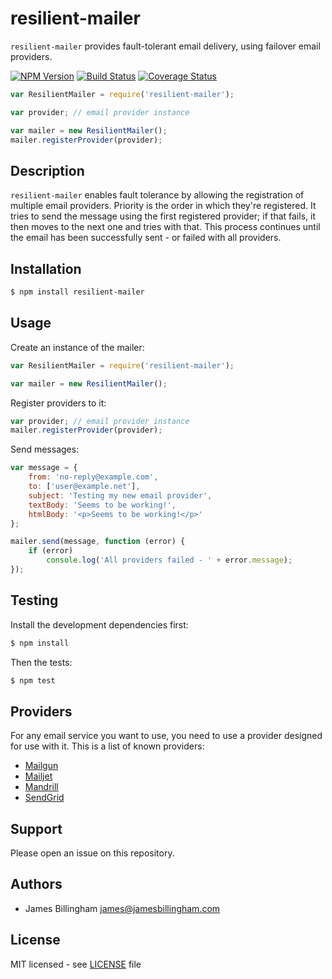 # resilient-mailer

`resilient-mailer` provides fault-tolerant email delivery, using failover email
providers.

[![NPM Version](https://img.shields.io/npm/v/resilient-mailer.svg?style=flat)](https://www.npmjs.org/package/resilient-mailer)
[![Build Status](https://img.shields.io/travis/billinghamj/resilient-mailer.svg?style=flat)](https://travis-ci.org/billinghamj/resilient-mailer)
[![Coverage Status](https://img.shields.io/coveralls/billinghamj/resilient-mailer.svg?style=flat)](https://coveralls.io/r/billinghamj/resilient-mailer)

```js
var ResilientMailer = require('resilient-mailer');

var provider; // email provider instance

var mailer = new ResilientMailer();
mailer.registerProvider(provider);
```

## Description

`resilient-mailer` enables fault tolerance by allowing the registration of
multiple email providers. Priority is the order in which they're registered. It
tries to send the message using the first registered provider; if that fails, it
then moves to the next one and tries with that. This process continues until the
email has been successfully sent - or failed with all providers.

## Installation

```bash
$ npm install resilient-mailer
```

## Usage

Create an instance of the mailer:

```js
var ResilientMailer = require('resilient-mailer');

var mailer = new ResilientMailer();
```

Register providers to it:

```js
var provider; // email provider instance
mailer.registerProvider(provider);
```

Send messages:

```js
var message = {
	from: 'no-reply@example.com',
	to: ['user@example.net'],
	subject: 'Testing my new email provider',
	textBody: 'Seems to be working!',
	htmlBody: '<p>Seems to be working!</p>'
};

mailer.send(message, function (error) {
	if (error)
		console.log('All providers failed - ' + error.message);
});
```

## Testing

Install the development dependencies first:

```bash
$ npm install
```

Then the tests:

```bash
$ npm test
```

## Providers

For any email service you want to use, you need to use a provider designed for
use with it. This is a list of known providers:

- [Mailgun](https://github.com/billinghamj/resilient-mailer-mailgun)
- [Mailjet](https://github.com/billinghamj/resilient-mailer-mailjet)
- [Mandrill](https://github.com/billinghamj/resilient-mailer-mandrill)
- [SendGrid](https://github.com/billinghamj/resilient-mailer-sendgrid)

## Support

Please open an issue on this repository.

## Authors

- James Billingham <james@jamesbillingham.com>

## License

MIT licensed - see [LICENSE](LICENSE) file
